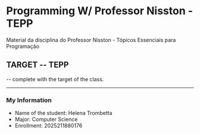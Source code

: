 # Programming W/ Professor Nisston - TEPP

Material da disciplina do Professor Nisston - Tópicos Essenciais para Programação
## TARGET -- TEPP
-- complete with the target of the class. 

------------------------------------------------------------------------------------------
### My Information 
- Name of the student: Helena Trombetta
- Major: Computer Science
- Enrollment: 2025211880176
